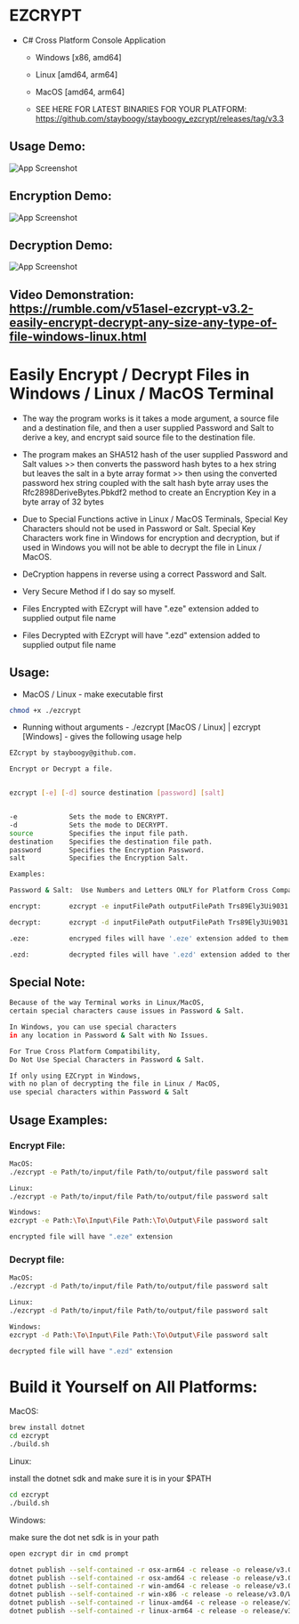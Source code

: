 # EZCRYPT


- C# Cross Platform Console Application 

  
  - Windows [x86, amd64]
  
  - Linux [amd64, arm64]
  
  - MacOS [amd64, arm64]

  - SEE HERE FOR LATEST BINARIES FOR YOUR PLATFORM:  https://github.com/stayboogy/stayboogy_ezcrypt/releases/tag/v3.3
  
## Usage Demo:
![App Screenshot](https://github.com/stayboogy/stayboogy_ezcrypt/blob/b3f04ea523573140b7e340bfc4d3e9a4548ad02f/ezcrypt/media/one.gif)


## Encryption Demo:
![App Screenshot](https://github.com/stayboogy/stayboogy_ezcrypt/blob/573053d054d4ff8ec82e4d5889af80d173c2874f/ezcrypt/media/two.gif)


## Decryption Demo:
![App Screenshot](https://github.com/stayboogy/stayboogy_ezcrypt/blob/66bfd8e32baa17c247668f597fb645cb6d6dcd1b/ezcrypt/media/three.gif)


## Video Demonstration:  https://rumble.com/v51asel-ezcrypt-v3.2-easily-encrypt-decrypt-any-size-any-type-of-file-windows-linux.html


# Easily Encrypt / Decrypt Files in Windows / Linux / MacOS Terminal

- The way the program works is it takes a mode argument, a source file and a destination file, and then a user supplied Password and Salt to derive a key, and encrypt said source file to the destination file.

- The program makes an SHA512 hash of the user supplied Password and Salt values >> then converts the password hash bytes to a hex string but leaves the salt in a byte array format >> then using the converted password hex string coupled with the salt hash byte array uses the Rfc2898DeriveBytes.Pbkdf2 method to create an Encryption Key in a byte array of 32 bytes

- Due to Special Functions active in Linux / MacOS Terminals, Special Key Characters should not be used in Password or Salt. Special Key Characters work fine in Windows for encryption and decryption, but if used in Windows you will not be able to decrypt the file in Linux / MacOS.

- DeCryption happens in reverse using a correct Password and Salt.

- Very Secure Method if I do say so myself.

- Files Encrypted with EZcrypt will have ".eze" extension added to supplied output file name

- Files Decrypted with EZcrypt will have ".ezd" extension added to supplied output file name

  

## Usage:

- MacOS / Linux - make executable first
```sh
chmod +x ./ezcrypt
```


- Running without arguments - ./ezcrypt [MacOS / Linux] | ezcrypt [Windows] - gives the following usage help
```sh
EZcrypt by stayboogy@github.com.

Encrypt or Decrypt a file.


ezcrypt [-e] [-d] source destination [password] [salt]


-e             Sets the mode to ENCRYPT.
-d             Sets the mode to DECRYPT.
source         Specifies the input file path.
destination    Specifies the destination file path.
password       Specifies the Encryption Password.
salt           Specifies the Encryption Salt.

Examples:

Password & Salt:  Use Numbers and Letters ONLY for Platform Cross Compatibility

encrypt:       ezcrypt -e inputFilePath outputFilePath Trs89Ely3Ui9031 89073ey38Y6uwq90bn

decrypt:       ezcrypt -d inputFilePath outputFilePath Trs89Ely3Ui9031 89073ey38Y6uwq90bn

.eze:          encryped files will have '.eze' extension added to them

.ezd:          decrypted files will have '.ezd' extension added to them
```


## Special Note:

```sh
Because of the way Terminal works in Linux/MacOS,
certain special characters cause issues in Password & Salt.

In Windows, you can use special characters
in any location in Password & Salt with No Issues.

For True Cross Platform Compatibility,
Do Not Use Special Characters in Password & Salt.

If only using EZCrypt in Windows,
with no plan of decrypting the file in Linux / MacOS,
use special characters within Password & Salt
```


## Usage Examples:

### Encrypt File:

```sh
MacOS:
./ezcrypt -e Path/to/input/file Path/to/output/file password salt

Linux:
./ezcrypt -e Path/to/input/file Path/to/output/file password salt

Windows:
ezcrypt -e Path:\To\Input\File Path:\To\Output\File password salt

encrypted file will have ".eze" extension
```

### Decrypt file:

```sh
MacOS:
./ezcrypt -d Path/to/input/file Path/to/output/file password salt

Linux:
./ezcrypt -d Path/to/input/file Path/to/output/file password salt

Windows:
ezcrypt -d Path:\To\Input\File Path:\To\Output\File password salt

decrypted file will have ".ezd" extension
```


# Build it Yourself on All Platforms:

MacOS:

```sh
brew install dotnet
cd ezcrypt
./build.sh
```

Linux:

install the dotnet sdk and make sure it is in your $PATH
```sh
cd ezcrypt
./build.sh
```

Windows:

make sure the dot net sdk is in your path
```sh
open ezcrypt dir in cmd prompt

dotnet publish --self-contained -r osx-arm64 -c release -o release/v3.0/MacOS/arm64 -p:PublishSingleFile=true
dotnet publish --self-contained -r osx-amd64 -c release -o release/v3.0/MacOS/amd64 -p:PublishSingleFile=true
dotnet publish --self-contained -r win-amd64 -c release -o release/v3.0/Windows/amd64 -p:PublishSingleFile=true
dotnet publish --self-contained -r win-x86 -c release -o release/v3.0/Windows/i386 -p:PublishSingleFile=true
dotnet publish --self-contained -r linux-amd64 -c release -o release/v3.0/Linux/amd64 -p:PublishSingleFile=true
dotnet publish --self-contained -r linux-arm64 -c release -o release/v3.0/Linux/arm64 -p:PublishSingleFile=true
```

